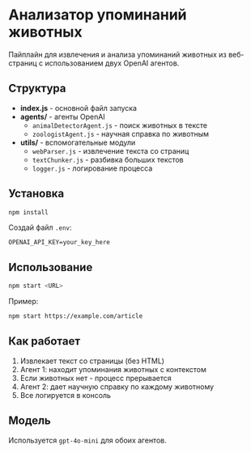 # Анализатор упоминаний животных

Пайплайн для извлечения и анализа упоминаний животных из веб-страниц с использованием двух OpenAI агентов.

## Структура

- **index.js** - основной файл запуска
- **agents/** - агенты OpenAI
  - `animalDetectorAgent.js` - поиск животных в тексте
  - `zoologistAgent.js` - научная справка по животным
- **utils/** - вспомогательные модули
  - `webParser.js` - извлечение текста со страниц
  - `textChunker.js` - разбивка больших текстов
  - `logger.js` - логирование процесса

## Установка

```bash
npm install
```

Создай файл `.env`:
```
OPENAI_API_KEY=your_key_here
```

## Использование

```bash
npm start <URL>
```

Пример:
```bash
npm start https://example.com/article
```

## Как работает

1. Извлекает текст со страницы (без HTML)
2. Агент 1: находит упоминания животных с контекстом
3. Если животных нет - процесс прерывается
4. Агент 2: дает научную справку по каждому животному
5. Все логируется в консоль

## Модель

Используется `gpt-4o-mini` для обоих агентов.

